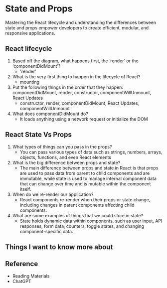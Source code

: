 # State and Props

Mastering the React lifecycle and understanding the differences between state and props empower developers to create efficient, modular, and responsive applications.

## React lifecycle

1. Based off the diagram, what happens first, the ‘render’ or the ‘componentDidMount’?
   - 'render'
2. What is the very first thing to happen in the lifecycle of React?
   - mounting
3. Put the following things in the order that they happen: componentDidMount, render, constructor, componentWillUnmount, React Updates
   - constructor, render, componentDidMount, React Updates, componentWillUnmount
4. What does componentDidMount do?
   - It loads anything using a network request or initialize the DOM

## React State Vs Props

1. What types of things can you pass in the props?
   - You can pass various types of data such as strings, numbers, arrays, objects, functions, and even React elements
2. What is the big difference between props and state?
   - The main difference between props and state in React is that props are used to pass data from parent to child components and are immutable, while state is used to manage internal component data that can change over time and is mutable within the component itself.
3. When do we re-render our application?
   - React components re-render when their props or state change, including changes in parent components affecting child components.
4. What are some examples of things that we could store in state?
   - State holds dynamic data within components, such as user input, API responses, form data, counters, toggle states, and changing component-specific data.

## Things I want to know more about

## Reference

- Reading Materials
- ChatGPT
